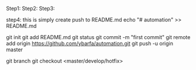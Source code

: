 Step1: 
Step2: 
Step3: 

step4: this is simply create push to README.md 
	echo "# automation" >> README.md


git init
git add README.md
git status
git commit -m "first commit"
git remote add origin https://github.com/ybarfa/automation.git
git push -u origin master


git branch <branch name> 
git checkout <master/develop/hotfix>



